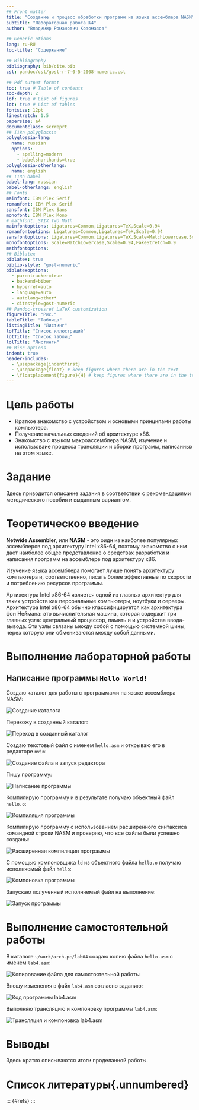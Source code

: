 ```yaml
---
## Front matter
title: "Создание и процесс обработки программ на языке ассемблера NASM"
subtitle: "Лабораторная работа №4"
author: "Владимир Романович Козомазов"

## Generic otions
lang: ru-RU
toc-title: "Содержание"

## Bibliography
bibliography: bib/cite.bib
csl: pandoc/csl/gost-r-7-0-5-2008-numeric.csl

## Pdf output format
toc: true # Table of contents
toc-depth: 2
lof: true # List of figures
lot: true # List of tables
fontsize: 12pt
linestretch: 1.5
papersize: a4
documentclass: scrreprt
## I18n polyglossia
polyglossia-lang:
  name: russian
  options:
	- spelling=modern
	- babelshorthands=true
polyglossia-otherlangs:
  name: english
## I18n babel
babel-lang: russian
babel-otherlangs: english
## Fonts
mainfont: IBM Plex Serif
romanfont: IBM Plex Serif
sansfont: IBM Plex Sans
monofont: IBM Plex Mono
# mathfont: STIX Two Math
mainfontoptions: Ligatures=Common,Ligatures=TeX,Scale=0.94
romanfontoptions: Ligatures=Common,Ligatures=TeX,Scale=0.94
sansfontoptions: Ligatures=Common,Ligatures=TeX,Scale=MatchLowercase,Scale=0.94
monofontoptions: Scale=MatchLowercase,Scale=0.94,FakeStretch=0.9
mathfontoptions:
## Biblatex
biblatex: true
biblio-style: "gost-numeric"
biblatexoptions:
  - parentracker=true
  - backend=biber
  - hyperref=auto
  - language=auto
  - autolang=other*
  - citestyle=gost-numeric
## Pandoc-crossref LaTeX customization
figureTitle: "Рис."
tableTitle: "Таблица"
listingTitle: "Листинг"
lofTitle: "Список иллюстраций"
lotTitle: "Список таблиц"
lolTitle: "Листинги"
## Misc options
indent: true
header-includes:
  - \usepackage{indentfirst}
  - \usepackage{float} # keep figures where there are in the text
  - \floatplacement{figure}{H} # keep figures where there are in the text
---
```


# Цель работы

  * Краткое знакомство с устройством и основыми принципами работы компьютера.
  * Получение начальных сведений об архитектуре x86.
  * Знакомство с языком макроассемблера NASM, изучение и использоваие процесса трансляции и сборки программ, написанных на этом языке.

# Задание

Здесь приводится описание задания в соответствии с рекомендациями
методического пособия и выданным вариантом.

# Теоретическое введение

__Netwide Assembler__, или __NASM__ - это оидн из наиболее популярных ассемблеров под архитектуру Intel x86-64, поэтому знакомство с ним дает наиболее общее
представление о средствах разработки и написания программ на ассемблере под архитектуру x86.

Изучение языка ассемблера помогает лучше понять архитектуру компьютера и, соответственно, писать более эффективные по скорости и потреблению ресурсов
программы.

Артихектура Intel x86-64 является одной из главных архитектур для таких устройств как персональные компьютеры, ноутбуки и серверы. Архитектура Intel x86-64
обычно классифицируется как архитектура фон Неймана: это вычислительная машина, которая содержит три главных узла: центральный процессор, память и
и устройства ввода-вывода. Эти узлы связаны между собой с помощью системной шины, через которую они обмениваются между собой данными.

# Выполнение лабораторной работы

## Написание программы `Hello World!`
Создаю каталог для работы с программами на языке ассемблера NASM:

![Создание каталога](image/image01.png)

Перехожу в созданный каталог:

![Переход в созданный каталог](image/image02.png)

Создаю текстовый файл с именем `hello.asm` и открываю его в редакторе `nvim`:

![Создание файла и запуск редактора](image/image03.png)

Пишу программу:

![Написание программы](image/image04.png)

Компилирую программу и в результате получаю объектный файл `hello.o`:

![Компиляция программы](image/image05.png)

Компилирую программу с использованием расширенного синтаксиса командной строки NASM и проверяю, что все файлы были успешно созданы:

![Расширенная компиляция программы](image/image06.png)

С помощью компоновщика `ld` из объектного файла `hello.o` получаю исполняемый файл `hello`:

![Компоновка программы](image/image07.png)

Запускаю полученный исполняемый файл на выполнение:

![Запуск программы](image/image08.png)

# Выполнение самостоятельной работы

В каталоге `~/work/arch-pc/lab04` создаю копию файла `hello.asm` с именем `lab4.asm`:

![Копирование файла для самостоятельной работы](image/image09.png)

Вношу изменения в файл `lab4.asm` согласно заданию:

![Код программы lab4.asm](image/image10.png)

Выполняю трансляцию и компоновку программы `lab4.asm`:

![Трансляция и компоновка lab4.asm](image/image11.png)

# Выводы

Здесь кратко описываются итоги проделанной работы.

# Список литературы{.unnumbered}

::: {#refs}
:::
